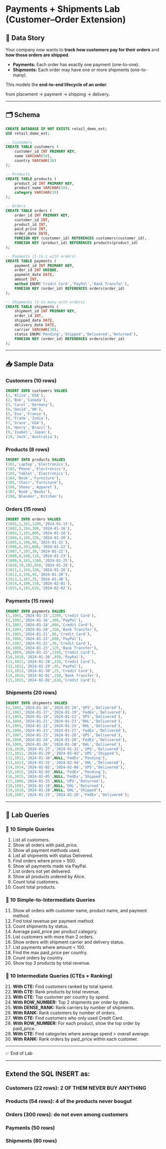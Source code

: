 # Payments + Shipments Lab (Customer–Order Extension)

## 📖 Data Story

Your company now wants to **track how customers pay for their orders** 
and **how those orders are shipped**.

- **Payments:** Each order has exactly one payment (one-to-one).  
- **Shipments:** Each order may have one or more shipments (one-to-many).  

This models the **end-to-end lifecycle of an order**: 

from placement → payment → shipping → delivery.

---

## 🗂️ Schema

```sql
CREATE DATABASE IF NOT EXISTS retail_demo_ext;
USE retail_demo_ext;

-- Customers
CREATE TABLE customers (
    customer_id INT PRIMARY KEY,
    name VARCHAR(50),
    country VARCHAR(30)
);

-- Products
CREATE TABLE products (
    product_id INT PRIMARY KEY,
    product_name VARCHAR(50),
    category VARCHAR(30)
);

-- Orders
CREATE TABLE orders (
    order_id INT PRIMARY KEY,
    customer_id INT,
    product_id INT,
    paid_price INT,
    order_date DATE,
    FOREIGN KEY (customer_id) REFERENCES customers(customer_id),
    FOREIGN KEY (product_id) REFERENCES products(product_id)
);

-- Payments (1-to-1 with orders)
CREATE TABLE payments (
    payment_id INT PRIMARY KEY,
    order_id INT UNIQUE,
    payment_date DATE,
    amount INT,
    method ENUM('Credit Card','PayPal','Bank Transfer'),
    FOREIGN KEY (order_id) REFERENCES orders(order_id)
);

-- Shipments (1-to-many with orders)
CREATE TABLE shipments (
    shipment_id INT PRIMARY KEY,
    order_id INT,
    shipped_date DATE,
    delivery_date DATE,
    carrier VARCHAR(30),
    status ENUM('Pending','Shipped','Delivered','Returned'),
    FOREIGN KEY (order_id) REFERENCES orders(order_id)
);
```

---

## 📥 Sample Data

### Customers (10 rows)
```sql
INSERT INTO customers VALUES
(1,'Alice','USA'),
(2,'Bob','Canada'),
(3,'Carol','Germany'),
(4,'David','UK'),
(5,'Eva','France'),
(6,'Frank','India'),
(7,'Grace','USA'),
(8,'Henry','Brazil'),
(9,'Isabel','Japan'),
(10,'Jack','Australia');
```

### Products (8 rows)
```sql
INSERT INTO products VALUES
(101,'Laptop','Electronics'),
(102,'Phone','Electronics'),
(103,'Tablet','Electronics'),
(104,'Desk','Furniture'),
(105,'Chair','Furniture'),
(106,'Shoes','Apparel'),
(107,'Book','Books'),
(108,'Blender','Kitchen');
```

### Orders (15 rows)
```sql
INSERT INTO orders VALUES
(1001,1,101,1200,'2024-01-15'),
(1002,2,104,300,'2024-01-16'),
(1003,3,102,800,'2024-01-18'),
(1004,4,105,150,'2024-01-20'),
(1005,5,106,90,'2024-01-21'),
(1006,6,103,600,'2024-01-22'),
(1007,7,107,30,'2024-01-22'),
(1008,8,108,120,'2024-01-23'),
(1009,9,101,1100,'2024-01-25'),
(1010,10,102,850,'2024-01-26'),
(1011,1,104,320,'2024-01-28'),
(1012,2,106,95,'2024-01-29'),
(1013,3,107,25,'2024-01-30'),
(1014,4,108,150,'2024-02-01'),
(1015,5,103,610,'2024-02-02');
```

### Payments (15 rows)
```sql
INSERT INTO payments VALUES
(1,1001,'2024-01-15',1200,'Credit Card'),
(2,1002,'2024-01-16',300,'PayPal'),
(3,1003,'2024-01-18',800,'Credit Card'),
(4,1004,'2024-01-20',150,'Bank Transfer'),
(5,1005,'2024-01-21',90,'Credit Card'),
(6,1006,'2024-01-22',600,'PayPal'),
(7,1007,'2024-01-22',30,'Credit Card'),
(8,1008,'2024-01-23',120,'Bank Transfer'),
(9,1009,'2024-01-25',1100,'Credit Card'),
(10,1010,'2024-01-26',850,'PayPal'),
(11,1011,'2024-01-28',320,'Credit Card'),
(12,1012,'2024-01-29',95,'PayPal'),
(13,1013,'2024-01-30',25,'Credit Card'),
(14,1014,'2024-02-01',150,'Bank Transfer'),
(15,1015,'2024-02-02',610,'Credit Card');
```

### Shipments (20 rows)
```sql
INSERT INTO shipments VALUES
(1,1001,'2024-01-16','2024-01-20','UPS','Delivered'),
(2,1002,'2024-01-17','2024-01-19','FedEx','Delivered'),
(3,1003,'2024-01-19','2024-01-22','UPS','Delivered'),
(4,1004,'2024-01-21','2024-01-23','DHL','Delivered'),
(5,1005,'2024-01-22','2024-01-25','DHL','Delivered'),
(6,1006,'2024-01-23','2024-01-27','FedEx','Delivered'),
(7,1007,'2024-01-23','2024-01-26','UPS','Delivered'),
(8,1008,'2024-01-24','2024-01-28','FedEx','Delivered'),
(9,1009,'2024-01-26','2024-01-30','DHL','Delivered'),
(10,1010,'2024-01-27','2024-01-31','UPS','Delivered'),
(11,1011,'2024-01-29','2024-02-02','UPS','Shipped'),
(12,1012,'2024-01-30',NULL,'FedEx','Pending'),
(13,1013,'2024-01-31','2024-02-04','DHL','Delivered'),
(14,1014,'2024-02-02','2024-02-06','UPS','Delivered'),
(15,1015,'2024-02-03',NULL,'FedEx','Pending'),
(16,1015,'2024-02-05',NULL,'FedEx','Shipped'),
(17,1006,'2024-01-25',NULL,'UPS','Returned'),
(18,1001,'2024-01-18',NULL,'DHL','Returned'),
(19,1010,'2024-01-28',NULL,'DHL','Shipped'),
(20,1007,'2024-01-25','2024-01-28','FedEx','Delivered');
```

---

## 📝 Lab Queries

### 🔹 10 Simple Queries
1. List all customers.  
2. Show all orders with paid_price.  
3. Show all payment methods used.  
4. List all shipments with status Delivered.  
5. Find orders where price > 500.  
6. Show all payments made via PayPal.  
7. List orders not yet delivered.  
8. Show all products ordered by Alice.  
9. Count total customers.  
10. Count total products.  

### 🔹 10 Simple-to-Intermediate Queries
11. Show all orders with customer name, product name, and payment method.  
12. Find total revenue per payment method.  
13. Count shipments by status.  
14. Average paid_price per product category.  
15. List customers with more than 2 orders.  
16. Show orders with shipment carrier and delivery status.  
17. List payments where amount < 100.  
18. Find the max paid_price per country.  
19. Count orders by country.  
20. Show top 3 products by total revenue.  

### 🔹 10 Intermediate Queries (CTEs + Ranking)
21. **With CTE:** Find customers ranked by total spend.  
22. **With CTE:** Rank products by total revenue.  
23. **With CTE:** Top customer per country by spend.  
24. **With ROW_NUMBER:** Top 2 shipments per order by date.  
25. **With DENSE_RANK:** Rank carriers by number of shipments.  
26. **With RANK:** Rank customers by number of orders.  
27. **With CTE:** Find customers who only used Credit Card.  
28. **With ROW_NUMBER:** For each product, show the top order by paid_price.  
29. **With CTE:** Find categories where average spend > overall average.  
30. **With RANK:** Rank orders by paid_price within each customer.  

---

✅ End of Lab

-----

## Extend the SQL INSERT as:

### Customers (22 rows): 2 OF THEM NEVER BUY ANYTHING

### Products (54 rows): 4 of the products never bougut

### Orders (300 rows): do not even among customers

### Payments (50 rows)

### Shipments (80 rows)


